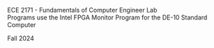 ECE 2171 - Fundamentals of Computer Engineer Lab
<br>
Programs use the Intel FPGA Monitor Program for the DE-10 Standard Computer

Fall 2024
